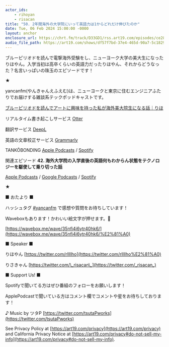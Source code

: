 ```yaml
---
actor_ids:
    - rihoyan
    - risacan
title: "50. 2年間海外の大学院にいって英語力は1からどれだけ伸びたのか"
date: Tue, 06 Feb 2024 15:00:00 -0000
layout: anchor
enclosure_url: https://chrt.fm/track/D33GD1/rss.art19.com/episodes/ce281441-dc37-4e26-9cc6-e46791d8ac93.mp3?rss_browser=BAhJIgtDaHJvbWUGOgZFVA%3D%3D--d05363d83ce333c74f32188013892b2863ad051c
audio_file_path: https://art19.com/shows/df57f7bd-37e4-465d-90a7-5c18294f290b/episodes/ce281441-dc37-4e26-9cc6-e46791d8ac93/embed
---
```


ブルーピリオドを読んで電撃海外受験をし、ニューヨーク大学の美大生になったりほやん。入学当初は高卒くらいの英語力だったりほやん、それからどうなった？名言いっぱいの珠玉のエピソードです！

★

yancanfm(やんきゃんえふえむ)は、ニューヨークと東京に住むエンジニアふたりでお届けする雑談系テックポッドキャストです。

[ブルーピリオドを読んでアートに興味を持った私が海外美大院生になる話｜りほ](https://note.com/rlho/n/n4b6f701386b6)

リアルタイム書き起こしサービス [Otter](https://otter.ai/referrals/GL0OK670)

翻訳サービス [DeepL](https://www.deepl.com/translator)

英語の文章校正サービス [Grammarly](https://app.grammarly.com/)

TANKŌBONDING [Apple Podcasts](https://podcasts.apple.com/jp/podcast/tank%C5%8Dbonding-comics-bookclub/id1726501020) / [Spotify](https://open.spotify.com/show/3QRVQIcTd57R5yKt9YBQ49?si=623def57da594452)

関連エピソード **42\. 海外大学院の入学直後の英語何もわからん状態をテクノロジーを駆使して乗り切った話**

[Apple Podcasts](https://podcasts.apple.com/us/podcast/42-%E6%B5%B7%E5%A4%96%E5%A4%A7%E5%AD%A6%E9%99%A2%E3%81%AE%E5%85%A5%E5%AD%A6%E7%9B%B4%E5%BE%8C%E3%81%AE%E8%8B%B1%E8%AA%9E%E4%BD%95%E3%82%82%E3%82%8F%E3%81%8B%E3%82%89%E3%82%93%E7%8A%B6%E6%85%8B%E3%82%92%E3%83%86%E3%82%AF%E3%83%8E%E3%83%AD%E3%82%B8%E3%83%BC%E3%82%92%E9%A7%86%E4%BD%BF%E3%81%97%E3%81%A6%E4%B9%97%E3%82%8A%E5%88%87%E3%81%A3%E3%81%9F%E8%A9%B1/id1440314432?i=1000596662527) / [Google Podcasts](https://podcasts.google.com/feed/aHR0cHM6Ly93d3cueWFuY2FuLnRlY2gvZmVlZC54bWw/episode/aHR0cHM6Ly93d3cueWFuY2FuLnRlY2gvZXBpc29kZS80Mg?sa=X&ved=0CAUQkfYCahcKEwigsKvk4KaEAxUAAAAAHQAAAAAQAg) / [Spotify](https://open.spotify.com/episode/4fJJwEAVxK2hkIGxDR0EtO?si=CXXoa755R7eU1Bb1cgUgsA)

★

■ おたより ■

ハッシュタグ [⁠#yancanfm](https://twitter.com/search?q=%E2%81%A0%23yancanfm&src=typed_query&f=live)⁠ で感想や質問をお待ちしています！

Waveboxもあります！かわいい絵文字が押せます。🥰

[https://wavebox.me/wave/35nfi4i6ytr40hk6/⁠](https://wavebox.me/wave/35nfi4i6ytr40hk6/%E2%81%A0)

■ Speaker ■

りほやん [⁠https://twitter.com/rllllho⁠](https://twitter.com/rllllho%E2%81%A0)

りさきゃん ⁠[https://twitter.com/\_risacan\_⁠](https://twitter.com/_risacan_⁠)

■ Support Us! ■

Spotifyで聞いてる方はぜひ番組のフォローをお願いします！

ApplePodcastで聞いている方はコメント欄でコメントや星をお待ちしております！

♪ Music by ツタP ⁠[https://twitter.com/tsutaPworks](https://twitter.com/tsutaPworks)

See Privacy Policy at [https://art19.com/privacy](https://art19.com/privacy) and California Privacy Notice at [https://art19.com/privacy#do-not-sell-my-info](https://art19.com/privacy#do-not-sell-my-info).
